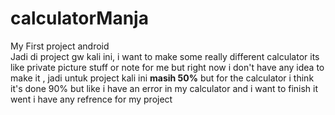 # calculatorManja
My First project android<br>
Jadi di project gw kali ini, i want to make some really different calculator its like private picture stuff or note 
for me but right now i don't have any idea to make it , jadi untuk project kali ini <b>masih 50%</b> but for the calculator i think it's done 90% but like i have an error in my calculator  and i want to finish it went i have any refrence for my project 
